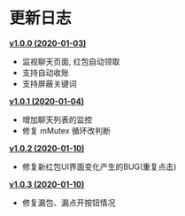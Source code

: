 # 更新日志

**[v1.0.0 (2020-01-03)](https://github.com/B0y1n4o4/LuckyMoney/releases/download/v1.0/app-release.apk)**
- 监视聊天页面, 红包自动领取
- 支持自动收账
- 支持屏蔽关键词

**[v1.0.1 (2020-01-04)](https://github.com/B0y1n4o4/LuckyMoney/releases/download/v1.0.1/app-release.apk)**
- 增加聊天列表的监控
- 修复 mMutex 循环改判断

**[v1.0.2 (2020-01-10)](https://github.com/B0y1n4o4/LuckyMoney/releases/download/v1.0.2/app-release.apk)**
- 修复新红包UI界面变化产生的BUG(重复点击)

**[v1.0.3 (2020-01-10)](https://github.com/B0y1n4o4/LuckyMoney/releases/download/v1.0.3/app-release.apk)**
- 修复漏包、漏点开按钮情况
